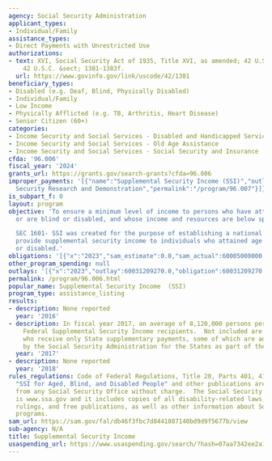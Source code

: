 ```yaml
---
agency: Social Security Administration
applicant_types:
- Individual/Family
assistance_types:
- Direct Payments with Unrestricted Use
authorizations:
- text: XVI, Social Security Act of 1935, Title XVI, as amended; 42 U.S.C. 1381-1383f..
    42 U.S.C. &sect; 1381-1383f.
  url: https://www.govinfo.gov/link/uscode/42/1381
beneficiary_types:
- Disabled (e.g. Deaf, Blind, Physically Disabled)
- Individual/Family
- Low Income
- Physically Afflicted (e.g. TB, Arthritis, Heart Disease)
- Senior Citizen (60+)
categories:
- Income Security and Social Services - Disabled and Handicapped Services
- Income Security and Social Services - Old Age Assistance
- Income Security and Social Services - Social Security and Insurance
cfda: '96.006'
fiscal_year: '2024'
grants_url: https://grants.gov/search-grants?cfda=96.006
improper_payments: '[{"name":"Supplemental Security Income (SSI)","outlays":61048745891.0,"improper_payments":6482841706.0,"insufficient_payment":0.0,"high_priority":true,"related_programs":[{"id":"96.007","name":"Social
  Security Research and Demonstration","permalink":"/program/96.007"}]}]'
is_subpart_f: 0
layout: program
objective: 'To ensure a minimum level of income to persons who have attained age 65
  or are blind or disabled, and whose income and resources are below specified levels.

  SEC 1601- SSI was created for the purpose of establishing a national program to
  provide supplemental security income to individuals who attained age 65 or are blind,
  or disabled.'
obligations: '[{"x":"2023","sam_estimate":0.0,"sam_actual":60005000000.0,"usa_spending_actual":60031209270.0},{"x":"2024","sam_estimate":0.0,"sam_actual":57205999999.0,"usa_spending_actual":57600143832.0},{"x":"2025","sam_estimate":0.0,"sam_actual":0.0,"usa_spending_actual":37330194846.0}]'
other_program_spending: null
outlays: '[{"x":"2023","outlay":60031209270.0,"obligation":60031209270.0},{"x":"2024","outlay":57600143832.0,"obligation":57600143832.0},{"x":"2025","outlay":37330194846.0,"obligation":37330194846.0}]'
permalink: /program/96.006.html
popular_name: Supplemental Security Income  (SSI)
program_type: assistance_listing
results:
- description: None reported
  year: '2016'
- description: In fiscal year 2017, an average of 8,120,000 persons per month were
    Federal Supplemental Security Income recipients.  Not included are those persons
    who receive only State supplementary payments, some of which are administered
    by the Social Security Administration for the States as part of the SSI program.
  year: '2017'
- description: None reported
  year: '2018'
rules_regulations: Code of Federal Regulations, Title 20, Parts 401, 416, and 422.
  "SSI for Aged, Blind, and Disabled People" and other publications are available
  from any Social Security Office without charge.  The Social Security internet address
  is www.ssa.gov and it includes copies of all disability-related laws, regulations,
  rulings, and free publications, as well as other information about Social Security
  programs.
sam_url: https://sam.gov/fal/db46f3fbc7d8441887140bd9d9f5677b/view
sub-agency: N/A
title: Supplemental Security Income
usaspending_url: https://www.usaspending.gov/search/?hash=07aa7342ee2a1baea7820aa323f82dde
---
```

